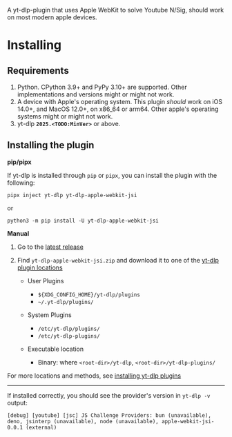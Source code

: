 A yt-dlp-plugin that uses Apple WebKit to solve Youtube N/Sig, should work on most modern apple devices.


# Installing

## Requirements
<!--TODO: 3.10+-->
1. Python. CPython 3.9+ and PyPy 3.10+ are supported. Other implementations and versions might or might not work.
2. A device with Apple's operating system. This plugin _should_ work on iOS 14.0+, and MacOS 12.0+, on x86\_64 or arm64. Other apple's operating systems might or might not work.
3. yt-dlp **`2025.<TODO:MinVer>`** or above.

## Installing the plugin

**pip/pipx**

<!--TODO: actually publish-->
If yt-dlp is installed through `pip` or `pipx`, you can install the plugin with the following:

```
pipx inject yt-dlp yt-dlp-apple-webkit-jsi
```
or

```
python3 -m pip install -U yt-dlp-apple-webkit-jsi
```

**Manual**

<!--TODO: actually publish-->
1. Go to the [latest release](<https://github.com/grqz/yt-dlp-apple-webkit-jsi/releases/latest>)
2. Find `yt-dlp-apple-webkit-jsi.zip` and download it to one of the [yt-dlp plugin locations](<https://github.com/yt-dlp/yt-dlp#installing-plugins>)

    - User Plugins
        - `${XDG_CONFIG_HOME}/yt-dlp/plugins`
        - `~/.yt-dlp/plugins/`
    
    - System Plugins
       -  `/etc/yt-dlp/plugins/`
       -  `/etc/yt-dlp-plugins/`
    
    - Executable location
        - Binary: where `<root-dir>/yt-dlp`, `<root-dir>/yt-dlp-plugins/`

For more locations and methods, see [installing yt-dlp plugins](<https://github.com/yt-dlp/yt-dlp#installing-plugins>)

---

If installed correctly, you should see the provider's version in `yt-dlp -v` output:

    [debug] [youtube] [jsc] JS Challenge Providers: bun (unavailable), deno, jsinterp (unavailable), node (unavailable), apple-webkit-jsi-0.0.1 (external)
